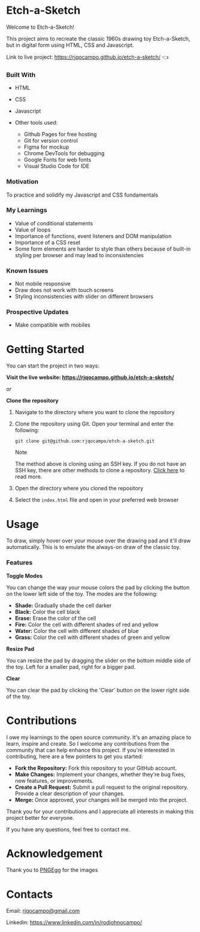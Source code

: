 # Etch-a-Sketch

Welcome to Etch-a-Sketch!

This project aims to recreate the classic 1960s drawing toy Etch-a-Sketch, but in digital form using HTML, CSS and Javascript.

Link to live project: https://rjqocampo.github.io/etch-a-sketch/  :point_left:

### Built With
* HTML
* CSS
* Javascript
* Other tools used:
  
  * Github Pages for free hosting
  * Git for version control
  * Figma for mockup
  * Chrome DevTools for debugging
  * Google Fonts for web fonts
  * Visual Studio Code for IDE

### Motivation
To practice and solidify my Javascript and CSS fundamentals

### My Learnings
* Value of conditional statements
* Value of loops
* Importance of functions, event listeners and DOM manipulation
* Importance of a CSS reset
* Some form elements are harder to style than others because of built-in styling per browser and may lead to inconsistencies

### Known Issues
* Not mobile responsive
* Draw does not work with touch screens
* Styling inconsistencies with slider on different browsers

### Prospective Updates
* Make compatible with mobiles


# Getting Started
You can start the project in two ways:

**Visit the live website: https://rjqocampo.github.io/etch-a-sketch/**
  
_or_

**Clone the repository**

  1. Navigate to the directory where you want to clone the repository
  2. Clone the repository using Git. Open your terminal and enter the following:

      ```
     git clone git@github.com:rjqocampo/etch-a-sketch.git
      ```
      > [!NOTE]  
      > The method above is cloning using an SSH key. If you do not have an SSH key, there are other methods to clone a repository. [Click here](https://docs.github.com/en/repositories/creating-and-managing-repositories/cloning-a-repository) to read more.

  4. Open the directory where you cloned the repository
  5. Select the `index.html` file and open in your preferred web browser

# Usage
To draw, simply hover over your mouse over the drawing pad and it'll draw automatically. This is to emulate the always-on draw of the classic toy. 

### Features
**Toggle Modes**

You can change the way your mouse colors the pad by clicking the button on the lower left side of the toy. The modes are the following:
* **Shade:** Gradually shade the cell darker
* **Black:** Color the cell black
* **Erase:** Erase the color of the cell
* **Fire:** Color the cell with different shades of red and yellow
* **Water:** Color the cell with different shades of blue
* **Grass:** Color the cell with different shades of green and yellow

**Resize Pad**

You can resize the pad by dragging the slider on the bottom middle side of the toy. Left for a smaller pad, right for a bigger pad.

**Clear**

You can clear the pad by clicking the 'Clear' button on the lower right side of the toy. 

# Contributions

I owe my learnings to the open source community. It's an amazing place to learn, inspire and create.  So I welcome any contributions from the community that can help enhance this project. If you're interested in contributing, here are a few pointers to get you started:

* **Fork the Repository:** Fork this repository to your GitHub account.
* **Make Changes:** Implement your changes, whether they're bug fixes, new features, or improvements.
* **Create a Pull Request:** Submit a pull request to the original repository. Provide a clear description of your changes.
* **Merge:** Once approved, your changes will be merged into the project.

Thank you for your contributions and I appreciate all interests in making this project better for everyone. 

If you have any questions, feel free to contact me.

# Acknowledgement

Thank you to [PNGEgg](https://www.pngegg.com/) for the images

# Contacts

Email: rjqocampo@gmail.com

Linkedin: https://www.linkedin.com/in/rodjohnocampo/

